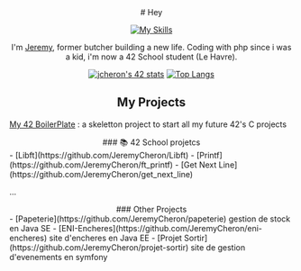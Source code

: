 <div align="center">
  # Hey
  
  [![My Skills](https://skillicons.dev/icons?i=bash,bootstrap,c,cpp,css,git,github,gitlab,html,java,js,linux,mysql,php,postman,symfony,tailwind,vscode&perline=9)](https://skillicons.dev)
  
  I'm [Jeremy](https://github.com/JeremyCheron), former butcher building a new life.
  Coding with php since i was a kid, i'm now a 42 School student (Le Havre).
  
  [![jcheron's 42 stats](https://badge.mediaplus.ma/water/jcheron?1337Badge=off&UM6P=off)](https://github.com/oakoudad/badge42) [![Top Langs](https://github-readme-stats.vercel.app/api/top-langs/?username=JeremyCheron&layout=donut)](https://github.com/JeremyCheron/github-readme-stats)
  
  ## My Projects
</div>

[My 42 BoilerPlate](https://github.com/JeremyCheron/42BoilerPlate) : a skeletton project to start all my future 42's C projects
<div align="center">
  ### 📚 42 School projetcs
</div>
- [Libft](https://github.com/JeremyCheron/Libft) 
- [Printf](https://github.com/JeremyCheron/ft_printf)
- [Get Next Line](https://github.com/JeremyCheron/get_next_line)
  
...
<div align="center">
  ### Other Projects
</div>
- [Papeterie](https://github.com/JeremyCheron/papeterie) gestion de stock en Java SE
- [ENI-Encheres](https://github.com/JeremyCheron/eni-encheres) site d'encheres en Java EE 
- [Projet Sortir](https://github.com/JeremyCheron/projet-sortir)  site de gestion d'evenements en symfony



